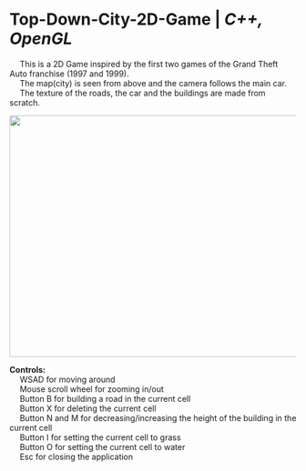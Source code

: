 # Top-Down-City-2D-Game | _C++, OpenGL_

&emsp; This is a 2D Game inspired by the first two games of the Grand Theft Auto franchise (1997 and 1999). <br/>
&emsp; The map(city) is seen from above and the camera follows the main car. <br/>
&emsp; The texture of the roads, the car and the buildings are made from scratch. <br/>

<p align = "center">
  <img width="505" height="425" src="https://github.com/Razvan48/Top-Down-City-2D-Game/blob/main/Demo/Top Down City 2D Game Demo.gif">
</p>

**Controls:** <br/>
&emsp; WSAD for moving around <br/>
&emsp; Mouse scroll wheel for zooming in/out <br/>
&emsp; Button B for building a road in the current cell <br/>
&emsp; Button X for deleting the current cell <br/>
&emsp; Button N and M for decreasing/increasing the height of the building in the current cell <br/>
&emsp; Button I for setting the current cell to grass <br/>
&emsp; Button O for setting the current cell to water <br/>
&emsp; Esc for closing the application <br/>


